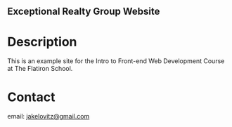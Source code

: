 Exceptional Realty Group Website
---
# Description

This is an example site for the Intro to Front-end Web Development Course at The Flatiron School.

# Contact

email: jakelovitz@gmail.com
